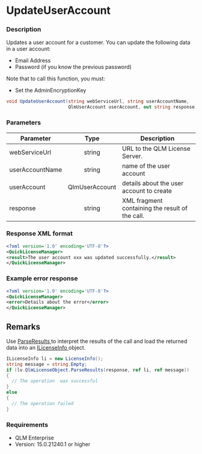 # UpdateUserAccount

### Description

Updates a user account for a customer. You can update the following data in a user account:

* Email Address
* Password (if you know the previous password)

Note that to call this function, you must:

* Set the AdminEncryptionKey

```csharp
void UpdateUserAccount(string webServiceUrl, string userAccountName, 
                       QlmUserAccount userAccount, out string response)
```

### Parameters

| Parameter       |      Type      | Description                                     |
| --------------- | :------------: | ----------------------------------------------- |
| webServiceUrl   |     string     | URL to the QLM License Server.                  |
| userAccountName |     string     | name of the user account                        |
| userAccount     | QlmUserAccount | details about the user account to create        |
| response        |     string     | XML fragment containing the result of the call. |

### Response XML format

```xml
<?xml version='1.0' encoding='UTF-8'?>
<QuickLicenseManager>
<result>The user account xxx was updated successfully.</result>
</QuickLicenseManager>
```

### Example error response

```xml
<?xml version='1.0' encoding='UTF-8'?>
<QuickLicenseManager>
<error>Details about the error</error>
</QuickLicenseManager>
```

## Remarks

Use [ParseResults ](../../iqlmcustomerinfo/methods/parseresults.md)to interpret the results of the call and load the returned data into an [ILicenseInfo ](../../ilicenseinfo/)object.

```csharp
ILicenseInfo li = new LicenseInfo();
string message = string.Empty;
if (lv.QlmLicenseObject.ParseResults(response, ref li, ref message))
{
  // The operation  was successful	
}
else
{
  // The operation failed
}
```

### Requirements

* QLM Enterprise
* Version: 15.0.21240.1 or higher
